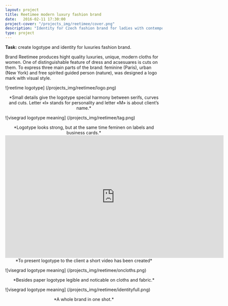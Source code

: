 ```yaml
---
layout: project
title: Reetimee modern luxury fashion brand
date:   2016-02-11 17:30:00
project-cover: "/projects_img/reetimee/cover.png"
description: "Identity for Czech fashion brand for ladies with contemporary style and great quality."
type: project
---
```


**Task:** create logotype and identity for luxuries fashion brand.</br>

Brand Reetimee produces hight quality luxuries, unique, modern cloths for women. One of distinguishable feature of dress and acsesuares is cuts on them. To express three main parts of the brand: feminine (Paris), urban (New York) and free spirited guided person (nature), was designed a logo mark with visual style.

<span class="p500 phero">![reetime logotype] (/projects_img/reetimee/logo.png)</span>

<center>*Small details give the logotype special harmony between serifs, curves and cuts. Letter «I» stands for personality and letter «M» is about client’s name.*</center>

<span class="p600">![visegrad logotype meaning] (/projects_img/reetimee/tag.png)</span>

<center>*Logotype looks strong, but at the same time feminen on labels and business cards.*</center>

<iframe src="https://player.vimeo.com/video/127406442?title=0&byline=0&portrait=0" width="700" height="393" frameborder="0" webkitallowfullscreen mozallowfullscreen allowfullscreen></iframe>

<center>*To present logotype to the client a short video has been created*</center>

<span class="p600">![visegrad logotype meaning] (/projects_img/reetimee/oncloths.png)</span>

<center>*Besides paper logotype legible and noticable on cloths and fabric.*</center>


<span class="p700">![visegrad logotype meaning] (/projects_img/reetimee/identityfull.png)</span>

<center>*A whole brand in one shot.*</center>








